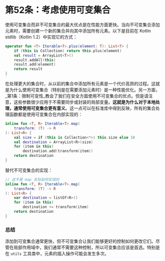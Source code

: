 # 第52条：考虑使用可变集合

使用可变集合而非不可变集合的最大优点是在性能方面更快。当向不可变集合添加元素时，需要创建一个新的集合并向其中添加所有元素。以下是目前在 Kotlin stdlib（Kotlin 1.2）中实现它的方式：

```kotlin
operator fun <T> Iterable<T>.plus(element: T): List<T> {
    if (this is Collection) return this.plus(element)
    val result = ArrayList<T>()
    result.addAll(this)
    result.add(element)
    return result
}
```

在处理更大的集合时，从以前的集合中添加所有元素是一个代价高昂的过程。这就是为什么使用可变集合（特别是在需要添加元素时）是一种性能优化。另一方面，_第1条：限制可变性_教会了我们在安全方面使用不可变集合的优点。但是请注意，这些参数很少应用于不需要同步或封装的局部变量。**这就是为什么对于本地处理，通常使用可变集合更有意义**。这一点可以在标准库中得到反映，所有的集合处理函数都是使用可变集合在内部实现的：

```kotlin
inline fun <T, R> Iterable<T>.map(
    transform: (T) -> R
): List<R> {
    val size = if (this is Collection<*>) this.size else 10
    val destination = ArrayList<R>(size)
    for (item in this)
        destination.add(transform(item))
    return destination
}
```

替代不可变集合的实现：

```kotlin
// 这不是 map 实际如何实现的
inline fun <T, R> Iterable<T>.map(
    transform: (T) -> R
): List<R> {
    var destination = listOf<R>()
    for (item in this)
        destination += transform(item)
    return destination
}
```

### 总结

添加到可变集合通常更快，但不可变集合让我们能够更好的控制如何更改它们。尽管在局部作用域中，我们通常不需要这种控制，所以可变集合应该是首选。特别是在 `utils` 工具类中，元素的插入操作可能会发生多次。
